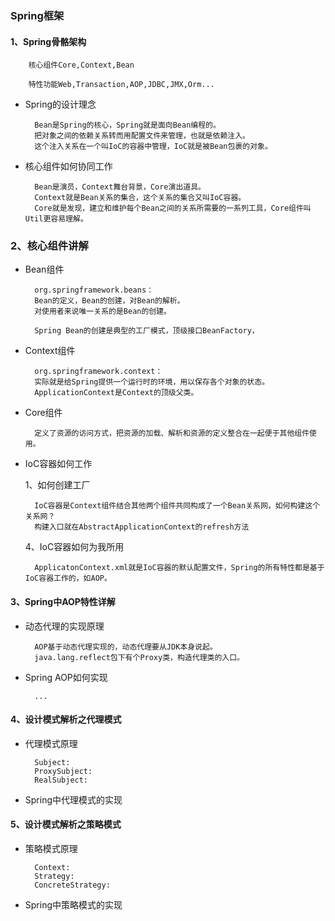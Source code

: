 ### Spring框架

#### 1、Spring骨骼架构

        核心组件Core,Context,Bean

        特性功能Web,Transaction,AOP,JDBC,JMX,Orm...
    
- Spring的设计理念
        
        Bean是Spring的核心，Spring就是面向Bean编程的。
        把对象之间的依赖关系转而用配置文件来管理，也就是依赖注入。
        这个注入关系在一个叫IoC的容器中管理，IoC就是被Bean包裹的对象。

- 核心组件如何协同工作

        Bean是演员，Context舞台背景，Core演出道具。
        Context就是Bean关系的集合，这个关系的集合又叫IoC容器。
        Core就是发现，建立和维护每个Bean之间的关系所需要的一系列工具，Core组件叫Util更容易理解。
        
### 2、核心组件讲解

- Bean组件

        org.springframework.beans：
        Bean的定义，Bean的创建，对Bean的解析。
        对使用者来说唯一关系的是Bean的创建。
        
        Spring Bean的创建是典型的工厂模式，顶级接口BeanFactory，

- Context组件

        org.springframework.context：
        实际就是给Spring提供一个运行时的环境，用以保存各个对象的状态。
        ApplicationContext是Context的顶级父类。
        
- Core组件
   
        定义了资源的访问方式，把资源的加载、解析和资源的定义整合在一起便于其他组件使用。
        
- IoC容器如何工作
   
   1、如何创建工厂
   
        IoC容器是Context组件结合其他两个组件共同构成了一个Bean关系网，如何构建这个关系网？
        构建入口就在AbstractApplicationContext的refresh方法
        
   4、IoC容器如何为我所用
        
        ApplicatonContext.xml就是IoC容器的默认配置文件，Spring的所有特性都是基于IoC容器工作的，如AOP。
        
#### 3、Spring中AOP特性详解
  
- 动态代理的实现原理
    
        AOP基于动态代理实现的，动态代理要从JDK本身说起。
        java.lang.reflect包下有个Proxy类，构造代理类的入口。
        
- Spring AOP如何实现

        ...
        
#### 4、设计模式解析之代理模式

- 代理模式原理

        Subject:
        ProxySubject:
        RealSubject:
        
- Spring中代理模式的实现

        
#### 5、设计模式解析之策略模式

- 策略模式原理

        Context:
        Strategy:
        ConcreteStrategy:
       
- Spring中策略模式的实现

        

        




